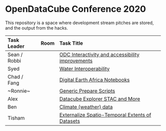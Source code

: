 # OpenDataCube Conference 2020
This repository is a space where development stream pitches are stored, and the output from the hacks.

| Task Leader   | Room    | Task Title                                                                           |
|:------------- |:-------:|:------------------------------------------------------------------------------------ |
| Sean / Robbi  |         | [ODC Interactivity and accessibility improvements](./odc_accessibility/readme.md)    |
| Syed          |         | [Water Interoperability](./water_ineroperability/readme.md)                          |
| Chad / Fang   |         | [Digital Earth Africa Notebooks](./africa_notebooks/readme.md)                       |
| ~Ronnie~      |         | [Generic Prepare Scripts](./generic_prepare_scripts/readme.md)                       |
| Alex          |         | [Datacube Explorer STAC and More](./datacube_explorer/readme.md)                     |
| Ben           |         | [Climate (weather) data](./climate_data/readme.md)                                   |
| Tisham        |         | [Externalize Spatio-Temporal Extents of Datasets](./externalize_stac_data/readme.md) |
